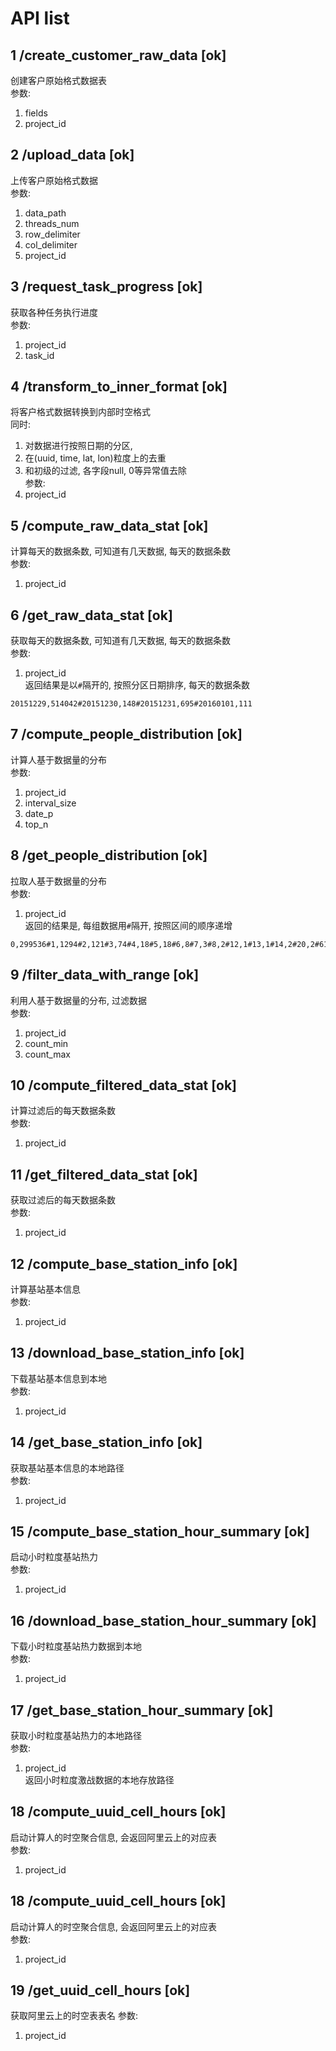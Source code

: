 # API list

## 1 /create_customer_raw_data [ok]
创建客户原始格式数据表  
参数:  
1. fields      
2. project_id    

## 2 /upload_data [ok]
上传客户原始格式数据  
参数:  
1. data_path  
2. threads_num  
3. row_delimiter  
4. col_delimiter  
5. project_id  

## 3 /request_task_progress [ok]
获取各种任务执行进度  
参数:  
1. project_id  
2. task_id  

## 4 /transform_to_inner_format [ok]
将客户格式数据转换到内部时空格式    
同时:  
1. 对数据进行按照日期的分区,  
2. 在(uuid, time, lat, lon)粒度上的去重  
3. 和初级的过滤, 各字段null, 0等异常值去除  
参数:  
1. project_id  

## 5 /compute_raw_data_stat [ok]
计算每天的数据条数, 可知道有几天数据, 每天的数据条数  
参数:  
1. project_id  

## 6 /get_raw_data_stat [ok]
获取每天的数据条数, 可知道有几天数据, 每天的数据条数  
参数:  
1. project_id  
返回结果是以`#`隔开的, 按照分区日期排序, 每天的数据条数  

```
20151229,514042#20151230,148#20151231,695#20160101,111
```

## 7 /compute_people_distribution [ok]
计算人基于数据量的分布  
参数:  
1. project_id  
2. interval_size  
3. date_p  
4. top_n  

## 8 /get_people_distribution [ok]
拉取人基于数据量的分布  
参数:  
1. project_id  
返回的结果是, 每组数据用`#`隔开, 按照区间的顺序递增  

```
0,299536#1,1294#2,121#3,74#4,18#5,18#6,8#7,3#8,2#12,1#13,1#14,2#20,2#6105,1
```

## 9 /filter_data_with_range [ok]
利用人基于数据量的分布, 过滤数据  
参数:  
1. project_id  
2. count_min  
3. count_max  

## 10 /compute_filtered_data_stat [ok]
计算过滤后的每天数据条数  
参数:  
1. project_id  

## 11 /get_filtered_data_stat [ok]
获取过滤后的每天数据条数  
参数:   
1. project_id  

## 12 /compute_base_station_info [ok]
计算基站基本信息  
参数:  
1. project_id   

## 13 /download_base_station_info [ok]
下载基站基本信息到本地  
参数:  
1. project_id  

## 14 /get_base_station_info [ok]
获取基站基本信息的本地路径  
参数:  
1. project_id  

## 15 /compute_base_station_hour_summary [ok]
启动小时粒度基站热力  
参数:  
1. project_id  

## 16 /download_base_station_hour_summary [ok]
下载小时粒度基站热力数据到本地  
参数:  
1. project_id  

## 17 /get_base_station_hour_summary [ok]
获取小时粒度基站热力的本地路径  
参数:  
1. project_id  
返回小时粒度激战数据的本地存放路径  

## 18 /compute_uuid_cell_hours [ok]
启动计算人的时空聚合信息, 会返回阿里云上的对应表  
参数:  
1. project_id  

## 18 /compute_uuid_cell_hours [ok]
启动计算人的时空聚合信息, 会返回阿里云上的对应表  
参数:  
1. project_id  

## 19 /get_uuid_cell_hours [ok]
获取阿里云上的时空表表名
参数:  
1. project_id  
